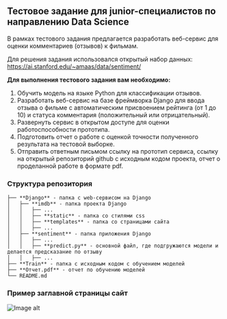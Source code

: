 ## Тестовое задание для junior-специалистов по направлению Data Science

В рамках тестового задания предлагается разработать веб-сервис для оценки комментариев (отзывов) к фильмам.

Для решения задания использовался открытый набор данных: https://ai.stanford.edu/~amaas/data/sentiment/

**Для выполнения тестового задания вам необходимо:**
1. Обучить модель на языке Python для классификации отзывов.
2. Разработать веб-сервис на базе фреймворка Django для ввода отзыва о фильме с автоматическим
присвоением рейтинга (от 1 до 10) и статуса комментария (положительный или отрицательный).
3. Развернуть сервис в открытом доступе для оценки работоспособности прототипа.
4. Подготовить отчет о работе с оценкой точности полученного результата на тестовой выборке.
5. Отправить ответным письмом ссылку на прототип сервиса, ссылку на открытый репозиторий github
с исходным кодом проекта, отчет о проделанной работе в формате pdf.

### Структура репозитория

```
├── **Django** - папка с web-сервисом на Django
│   ├── **imdb** - папка проекта Django
│   │   ├── ...
│   │   ├── **static** - папка со стилями css
│   │   ├── **templates** - папка со страницами сайта
│   │   ├── ...
│   ├── **sentiment** - папка приложения Django
│   │   ├── ...
│   │   ├── **predict.py** - основной файл, где подгружаются модели и делается предсказание по отзыву
│   │   ├── ...
├── **Train** - папка с исходным кодом с обучением моделей
├── **Отчет.pdf** - отчет по обучению моделей
└── README.md
```

### Пример заглавной страницы сайт

![Image alt](https://github.com/Adelaaas/movies_greenatom/main/greenatom_web.png)
